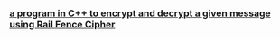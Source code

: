 ### [a program in C++ to encrypt and decrypt a given message using Rail Fence Cipher](https://github.com/Pragya2056/Cryptography/blob/master/encrypting%20and%20decrypting%20a%20message%20using%20Rail%20Fence%20Cipher/Index.cpp)